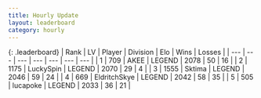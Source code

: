 ```yaml
---
title: Hourly Update
layout: leaderboard
category: hourly
---
```


{: .leaderboard}
| Rank | LV | Player | Division | Elo | Wins | Losses |
| --- | --- | --- | --- | --- | --- | --- |
| <span data-change="1">1</span> | 709 | <span title="ID: 455100">AKEE</span> | LEGEND | <span data-change="10">2078</span> | <span data-change="3">50</span> | <span data-change="1">16</span> |
| <span data-change="-1">2</span> | 1175 | <span title="ID: 498412">LuckySpin</span> | LEGEND | <span data-change="0">2070</span> | <span data-change="0">29</span> | <span data-change="0">4</span> |
| <span data-change="0">3</span> | 1555 | <span title="ID: 353063">Sktima</span> | LEGEND | <span data-change="0">2046</span> | <span data-change="0">59</span> | <span data-change="0">24</span> |
| <span data-change="1">4</span> | 669 | <span title="ID: 174926">EldritchSkye</span> | LEGEND | <span data-change="9">2042</span> | <span data-change="1">58</span> | <span data-change="0">35</span> |
| <span data-change="-1">5</span> | 505 | <span title="ID: 41925">lucapoke</span> | LEGEND | <span data-change="0">2033</span> | <span data-change="0">36</span> | <span data-change="0">21</span> |